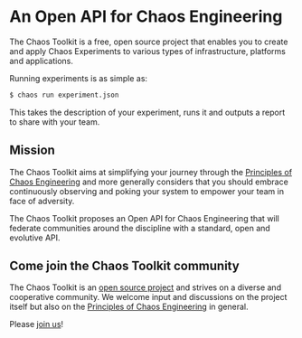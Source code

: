 # An Open API for Chaos Engineering

The Chaos Toolkit is a free, open source project that enables you to create and
apply Chaos Experiments to various types of infrastructure, platforms and
applications.

Running experiments is as simple as:

```sh
$ chaos run experiment.json
```

This takes the description of your experiment, runs it and outputs a report
to share with your team.

## Mission

The Chaos Toolkit aims at simplifying your journey through the
[Principles of Chaos Engineering][principles] and more generally considers that
you should embrace continuously observing and poking your system to empower your
team in face of adversity.

The Chaos Toolkit proposes an Open API for Chaos Engineering that will federate
communities around the discipline with a standard, open and evolutive API.

## Come join the Chaos Toolkit community

The Chaos Toolkit is an [open source project][oss] and strives on a diverse and
cooperative community. We welcome input and discussions on the project itself
but also on the [Principles of Chaos Engineering][principles] in general.

Please [join us][join]!

[join]: https://join.chaostoolkit.org/
[principles]: http://principlesofchaos.org/
[oss]: https://github.com/chaostoolkit/
